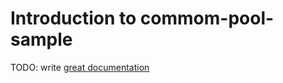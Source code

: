 # Introduction to commom-pool-sample

TODO: write [great documentation](http://jacobian.org/writing/what-to-write/)
